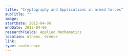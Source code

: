 ```yaml
---
title: "Cryptography and Applications in armed forces"
subTitle: ""
image:
startDate: 2012-04-06
endDate: 2012-04-06
researchFields: Applied Mathematics
location: Athens, Greece
link:
type: conference
---
```


